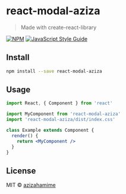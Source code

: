 # react-modal-aziza

> Made with create-react-library

[![NPM](https://img.shields.io/npm/v/react-modal-aziza.svg)](https://www.npmjs.com/package/react-modal-aziza) [![JavaScript Style Guide](https://img.shields.io/badge/code_style-standard-brightgreen.svg)](https://standardjs.com)

## Install

```bash
npm install --save react-modal-aziza
```

## Usage

```jsx
import React, { Component } from 'react'

import MyComponent from 'react-modal-aziza'
import 'react-modal-aziza/dist/index.css'

class Example extends Component {
  render() {
    return <MyComponent />
  }
}
```

## License

MIT © [azizahamime](https://github.com/azizahamime)
